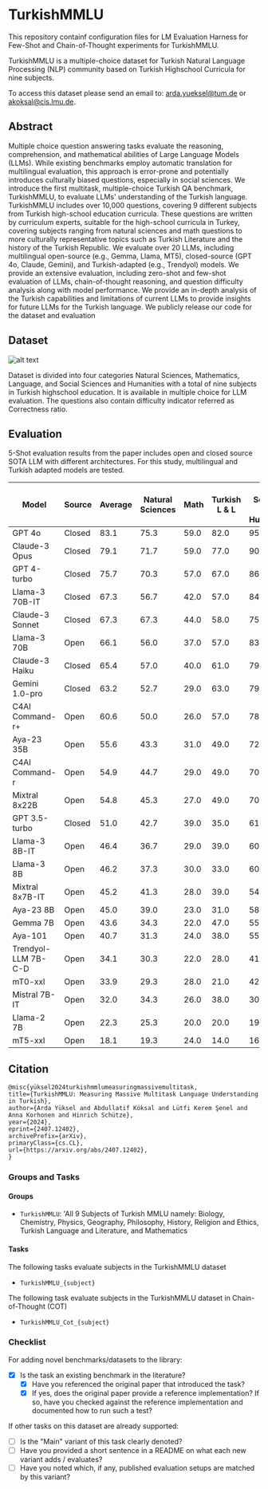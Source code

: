 # TurkishMMLU

This repository containf configuration files for LM Evaluation Harness for Few-Shot and Chain-of-Thought experiments for TurkishMMLU.

TurkishMMLU is a multiple-choice dataset for Turkish Natural Language Processing (NLP) community based on Turkish Highschool Curricula for nine subjects.

To access this dataset please send an email to:
arda.yueksel@tum.de or akoksal@cis.lmu.de.

## Abstract

Multiple choice question answering tasks evaluate the reasoning, comprehension, and mathematical abilities of Large Language Models (LLMs). While existing benchmarks employ automatic translation for multilingual evaluation, this approach is error-prone and potentially introduces culturally biased questions, especially in social sciences. We introduce the first multitask, multiple-choice Turkish QA benchmark, TurkishMMLU, to evaluate LLMs' understanding of the Turkish language. TurkishMMLU includes over 10,000 questions, covering 9 different subjects from Turkish high-school education curricula. These questions are written by curriculum experts, suitable for the high-school curricula in Turkey, covering subjects ranging from natural sciences and math questions to more culturally representative topics such as Turkish Literature and the history of the Turkish Republic. We evaluate over 20 LLMs, including multilingual open-source (e.g., Gemma, Llama, MT5), closed-source (GPT 4o, Claude, Gemini), and Turkish-adapted (e.g., Trendyol) models. We provide an extensive evaluation, including zero-shot and few-shot evaluation of LLMs, chain-of-thought reasoning, and question difficulty analysis along with model performance. We provide an in-depth analysis of the Turkish capabilities and limitations of current LLMs to provide insights for future LLMs for the Turkish language. We publicly release our code for the dataset and evaluation

## Dataset

![alt text](image.png)

Dataset is divided into four categories Natural Sciences, Mathematics, Language, and Social Sciences and Humanities with a total of nine subjects in Turkish highschool education. It is available in multiple choice for LLM evaluation. The questions also contain difficulty indicator referred as Correctness ratio.

## Evaluation

5-Shot evaluation results from the paper includes open and closed source SOTA LLM with different architectures. For this study, multilingual and Turkish adapted models are tested.

| Model               | Source | Average | Natural Sciences | Math | Turkish L & L | Social Sciences and Humanities |
| ------------------- | ------ | ------- | ---------------- | ---- | ------------- | ------------------------------ |
| GPT 4o              | Closed | 83.1    | 75.3             | 59.0 | 82.0          | 95.3                           |
| Claude-3 Opus       | Closed | 79.1    | 71.7             | 59.0 | 77.0          | 90.3                           |
| GPT 4-turbo         | Closed | 75.7    | 70.3             | 57.0 | 67.0          | 86.5                           |
| Llama-3 70B-IT      | Closed | 67.3    | 56.7             | 42.0 | 57.0          | 84.3                           |
| Claude-3 Sonnet     | Closed | 67.3    | 67.3             | 44.0 | 58.0          | 75.5                           |
| Llama-3 70B         | Open   | 66.1    | 56.0             | 37.0 | 57.0          | 83.3                           |
| Claude-3 Haiku      | Closed | 65.4    | 57.0             | 40.0 | 61.0          | 79.3                           |
| Gemini 1.0-pro      | Closed | 63.2    | 52.7             | 29.0 | 63.0          | 79.8                           |
| C4AI Command-r+     | Open   | 60.6    | 50.0             | 26.0 | 57.0          | 78.0                           |
| Aya-23 35B          | Open   | 55.6    | 43.3             | 31.0 | 49.0          | 72.5                           |
| C4AI Command-r      | Open   | 54.9    | 44.7             | 29.0 | 49.0          | 70.5                           |
| Mixtral 8x22B       | Open   | 54.8    | 45.3             | 27.0 | 49.0          | 70.3                           |
| GPT 3.5-turbo       | Closed | 51.0    | 42.7             | 39.0 | 35.0          | 61.8                           |
| Llama-3 8B-IT       | Open   | 46.4    | 36.7             | 29.0 | 39.0          | 60.0                           |
| Llama-3 8B          | Open   | 46.2    | 37.3             | 30.0 | 33.0          | 60.3                           |
| Mixtral 8x7B-IT     | Open   | 45.2    | 41.3             | 28.0 | 39.0          | 54.0                           |
| Aya-23 8B           | Open   | 45.0    | 39.0             | 23.0 | 31.0          | 58.5                           |
| Gemma 7B            | Open   | 43.6    | 34.3             | 22.0 | 47.0          | 55.0                           |
| Aya-101             | Open   | 40.7    | 31.3             | 24.0 | 38.0          | 55.0                           |
| Trendyol-LLM 7B-C-D | Open   | 34.1    | 30.3             | 22.0 | 28.0          | 41.5                           |
| mT0-xxl             | Open   | 33.9    | 29.3             | 28.0 | 21.0          | 42.0                           |
| Mistral 7B-IT       | Open   | 32.0    | 34.3             | 26.0 | 38.0          | 30.3                           |
| Llama-2 7B          | Open   | 22.3    | 25.3             | 20.0 | 20.0          | 19.8                           |
| mT5-xxl             | Open   | 18.1    | 19.3             | 24.0 | 14.0          | 16.8                           |

## Citation

```
@misc{yüksel2024turkishmmlumeasuringmassivemultitask,
title={TurkishMMLU: Measuring Massive Multitask Language Understanding in Turkish},
author={Arda Yüksel and Abdullatif Köksal and Lütfi Kerem Şenel and Anna Korhonen and Hinrich Schütze},
year={2024},
eprint={2407.12402},
archivePrefix={arXiv},
primaryClass={cs.CL},
url={https://arxiv.org/abs/2407.12402},
}
```

### Groups and Tasks

#### Groups

- `TurkishMMLU`: 'All 9 Subjects of Turkish MMLU namely:
  Biology, Chemistry, Physics, Geography, Philosophy, History, Religion and Ethics, Turkish Language and Literature, and Mathematics

#### Tasks

The following tasks evaluate subjects in the TurkishMMLU dataset

- `TurkishMMLU_{subject}`

The following task evaluate subjects in the TurkishMMLU dataset in Chain-of-Thought (COT)

- `TurkishMMLU_Cot_{subject}`

### Checklist

For adding novel benchmarks/datasets to the library:

- [x] Is the task an existing benchmark in the literature?
  - [x] Have you referenced the original paper that introduced the task?
  - [x] If yes, does the original paper provide a reference implementation? If so, have you checked against the reference implementation and documented how to run such a test?

If other tasks on this dataset are already supported:

- [ ] Is the "Main" variant of this task clearly denoted?
- [ ] Have you provided a short sentence in a README on what each new variant adds / evaluates?
- [ ] Have you noted which, if any, published evaluation setups are matched by this variant?
